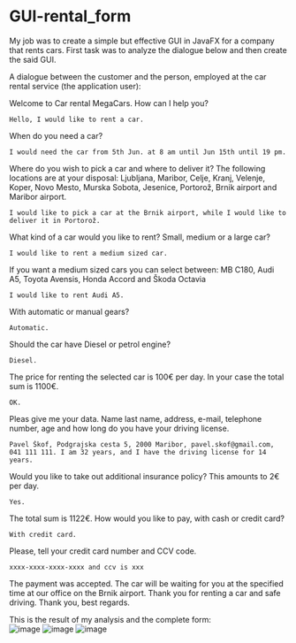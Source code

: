 # GUI-rental_form
My job was to create a simple but effective GUI in JavaFX for a company that rents cars. First task was to analyze the dialogue below and  then create the said GUI.

A dialogue between the customer and the person, employed at the car rental service (the application user):  

Welcome to Car rental MegaCars. How can I help you? 

    Hello, I would like to rent a car.  
When do you need a car? 

    I would need the car from 5th Jun. at 8 am until Jun 15th until 19 pm.  
Where do you wish to pick a car and where to deliver it? The following locations are at your disposal: Ljubljana, Maribor, Celje, Kranj, Velenje, Koper, Novo Mesto, Murska Sobota, Jesenice, Portorož, Brnik airport and Maribor airport. 

    I would like to pick a car at the Brnik airport, while I would like to deliver it in Portorož.  
What kind of a car would you like to rent? Small, medium or a large car? 

    I would like to rent a medium sized car.  
If you want a medium sized cars you can select between: MB C180, Audi A5, Toyota Avensis, Honda Accord and Škoda Octavia 

    I would like to rent Audi A5.  
With automatic or manual gears? 

    Automatic.  
Should the car have Diesel or petrol engine? 

    Diesel.  
The price for renting the selected car is 100€ per day. In your case the total sum is 1100€.

    OK.  
Pleas give me your data. Name last name, address, e-mail, telephone number, age and how long do you have your driving license. 

    Pavel Škof, Podgrajska cesta 5, 2000 Maribor, pavel.skof@gmail.com, 041 111 111. I am 32 years, and I have the driving license for 14 years.  
Would you like to take out additional insurance policy? This amounts to 2€ per day. 

    Yes.  
The total sum is 1122€. How would you like to pay, with cash or credit card? 

    With credit card.  
Please, tell your credit card number and CCV code. 

    xxxx-xxxx-xxxx-xxxx and ccv is xxx  
The payment was accepted. The car will be waiting for you at the specified time at our office on the Brnik airport. Thank you for renting a car and safe driving. 
Thank you, best regards.  

This is the result of my analysis and the complete form:  
![image](https://github.com/zanpicman/naloga4/assets/96843213/bd866a0d-8bff-4370-b9d0-447f6ae45c55) 
![image](https://github.com/zanpicman/naloga4/assets/96843213/87e32aff-11d3-49ec-b95d-7a01d4c7b49b)
![image](https://github.com/zanpicman/naloga4/assets/96843213/0c1fea17-732a-4cc7-9729-4ff9a9cd75d3)

